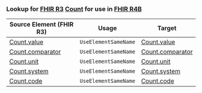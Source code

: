 ### Lookup for [FHIR R3](https://hl7.org/fhir/STU3/) [Count](https://hl7.org/fhir/STU3/Count.html) for use in [FHIR R4B](https://hl7.org/fhir/R4B/)

| Source Element (FHIR R3) | Usage | Target |
| -------------- | ----- | ------ |
| [Count.value](https://hl7.org/fhir/STU3/Count.html#resource) | `UseElementSameName` | [Count.value](https://hl7.org/fhir/R4B/Count.html#resource) |
| [Count.comparator](https://hl7.org/fhir/STU3/Count.html#resource) | `UseElementSameName` | [Count.comparator](https://hl7.org/fhir/R4B/Count.html#resource) |
| [Count.unit](https://hl7.org/fhir/STU3/Count.html#resource) | `UseElementSameName` | [Count.unit](https://hl7.org/fhir/R4B/Count.html#resource) |
| [Count.system](https://hl7.org/fhir/STU3/Count.html#resource) | `UseElementSameName` | [Count.system](https://hl7.org/fhir/R4B/Count.html#resource) |
| [Count.code](https://hl7.org/fhir/STU3/Count.html#resource) | `UseElementSameName` | [Count.code](https://hl7.org/fhir/R4B/Count.html#resource) |
